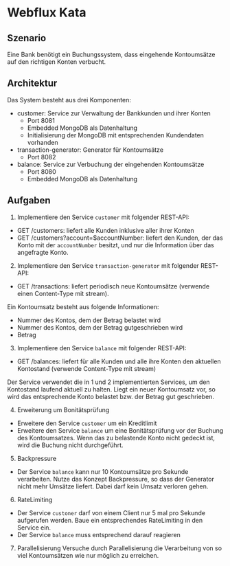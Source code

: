 # Webflux Kata

## Szenario

Eine Bank benötigt ein Buchungssystem, dass eingehende Kontoumsätze auf den richtigen Konten verbucht.

## Architektur

Das System besteht aus drei Komponenten:
* customer: Service zur Verwaltung der Bankkunden und ihrer Konten
  * Port 8081
  * Embedded MongoDB als Datenhaltung
  * Initialisierung der MongoDB mit entsprechenden Kundendaten vorhanden
* transaction-generator: Generator für Kontoumsätze
  * Port 8082
* balance: Service zur Verbuchung der eingehenden Kontoumsätze
  * Port 8080
  * Embedded MongoDB als Datenhaltung

## Aufgaben

1. Implementiere den Service `customer` mit folgender REST-API:
* GET /customers: liefert alle Kunden inklusive aller ihrer Konten
* GET /customers?account=$accountNumber: liefert den Kunden, der das Konto mit der `accountNumber` besitzt, und nur die Information über das angefragte Konto.

2. Implementiere den Service `transaction-generator` mit folgender REST-API:
* GET /transactions: liefert periodisch neue Kontoumsätze (verwende einen Content-Type mit stream).

Ein Kontoumsatz besteht aus folgende Informationen:
* Nummer des Kontos, dem der Betrag belastet wird
* Nummer des Kontos, dem der Betrag gutgeschrieben wird
* Betrag

3. Implementiere den Service `balance` mit folgender REST-API:
* GET /balances: liefert für alle Kunden und alle ihre Konten den aktuellen Kontostand (verwende Content-Type mit stream)

Der Service verwendet die in 1 und 2 implementierten Services, um den Kontostand laufend aktuell zu halten. Liegt ein neuer Kontoumsatz vor, so wird das entsprechende Konto belastet bzw. der Betrag gut geschrieben.

4. Erweiterung um Bonitätsprüfung
* Erweitere den Service `customer` um ein Kreditlimit
* Erweitere den Service `balance` um eine Bonitätsprüfung vor der Buchung des Kontoumsatzes. Wenn das zu belastende Konto nicht gedeckt ist, wird die Buchung nicht durchgeführt.

5. Backpressure
* Der Service `balance` kann nur 10 Kontoumsätze pro Sekunde verarbeiten. Nutze das Konzept Backpressure, so dass der Generator nicht mehr Umsätze liefert. Dabei darf kein Umsatz verloren gehen.

6. RateLimiting
* Der Service `custoner` darf von einem Client nur 5 mal pro Sekunde aufgerufen werden. Baue ein entsprechendes RateLimiting in den Service ein.
* Der Service `balance` muss entsprechend darauf reagieren

7. Parallelisierung
Versuche durch Parallelisierung die Verarbeitung von so viel Kontoumsätzen wie nur möglich zu erreichen.
